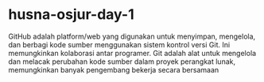 # husna-osjur-day-1
GitHub adalah platform/web yang digunakan untuk menyimpan, mengelola, dan berbagi kode sumber menggunakan sistem kontrol versi Git. Ini memungkinkan kolaborasi antar programer.   Git adalah alat untuk mengelola dan melacak perubahan kode sumber dalam proyek perangkat lunak, memungkinkan banyak pengembang bekerja secara bersamaan
